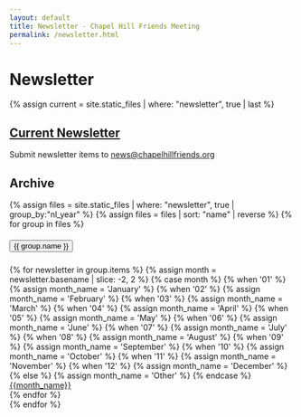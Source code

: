 ```yaml
---
layout: default
title: Newsletter - Chapel Hill Friends Meeting
permalink: /newsletter.html
---
```


<div class="row px-auto">
  <div class="col-12"><h1>Newsletter</h1></div>
  <div class="col-12 col-md-9">
    {% assign current = site.static_files | where: "newsletter", true | last %}
    <h2 class="mt-1 mb-2"><a href="{{ site.baseurl }}{{ current.path }}" target="\_new">Current Newsletter</a></h2>
    <p><object class="d-none d-md-block" data="{{ site.baseurl }}{{ current.path }}" type="application/pdf" width="100%" height="600px" internalinstanceid="6"></object></p>
    <p>Submit newsletter items to <a href="mailto:news@chapelhillfriends.org">news@chapelhillfriends.org</a></p>
  </div>
  <div class="col col-md-3">
    <h2 class="mt-1 mb-2">Archive</h2>
    <div class="accordion" id="newsletterAccordion">
      {% assign files = site.static_files | where: "newsletter", true | group_by:"nl_year" %}
      {% assign files = files | sort: "name" | reverse %}
      {% for group in files %}
        <div class="card">
          <div class="card-header" id="heading-{{group.name}}">
            <h5 class="mb-0">
              <button class="btn btn-link" type="button" data-toggle="collapse" data-target="#year-{{ group.name }}" aria-expanded="true" aria-controls="{{ group.name }}">
                {{ group.name }}
              </button>
            </h5>
          </div>
          <div id="year-{{ group.name }}" class="collapse" aria-labelledby="heading-{{group.name}}" data-parent="#newsletterAccordion">
            <div class="card-body">
              {% for newsletter in group.items %}
                {% assign month = newsletter.basename | slice: -2, 2 %}
                {% case month %}
                  {% when '01' %}
                    {% assign month_name = 'January' %}
                  {% when '02' %}
                    {% assign month_name = 'February' %}
                  {% when '03' %}
                    {% assign month_name = 'March' %}
                  {% when '04' %}
                    {% assign month_name = 'April' %}
                  {% when '05' %}
                    {% assign month_name = 'May' %}
                  {% when '06' %}
                    {% assign month_name = 'June' %}
                  {% when '07' %}
                    {% assign month_name = 'July' %}
                  {% when '08' %}
                    {% assign month_name = 'August' %}
                  {% when '09' %}
                    {% assign month_name = 'September' %}
                  {% when '10' %}
                    {% assign month_name = 'October' %}
                  {% when '11' %}
                    {% assign month_name = 'November' %}
                  {% when '12' %}
                    {% assign month_name = 'December' %}
                  {% else %}
                    {% assign month_name = 'Other' %}
                {% endcase %}
                <a href="{{ site.baseurl }}{{ newsletter.path }}">{{month_name}}</a><br />
              {% endfor %}
            </div>
          </div>
        </div>
      {% endfor %}
    </div>
  </div>
</div>
